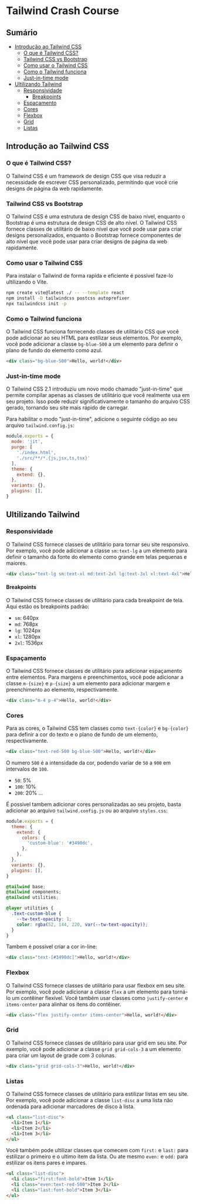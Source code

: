 # Tailwind Crash Course

## Sumário
- [Introdução ao Tailwind CSS](#introdução-ao-tailwind-css)
  - [O que é Tailwind CSS?](#o-que-é-tailwind-css)
  - [Tailwind CSS vs Bootstrap](#tailwind-css-vs-bootstrap)
  - [Como usar o Tailwind CSS](#como-usar-o-tailwind-css)
  - [Como o Tailwind funciona](#como-o-tailwind-funciona)
  - [Just-in-time mode](#just-in-time-mode)
- [Ultilizando Tailwind](#ultilizando-tailwind)
    - [Responsividade](#responsividade)
        - [Breakpoints](#breakpoints)
    - [Espaçamento](#espaçamento)
    - [Cores](#cores)
    - [Flexbox](#flexbox)
    - [Grid](#grid)
    - [Listas](#listas)

## Introdução ao Tailwind CSS
### O que é Tailwind CSS?
O Tailwind CSS é um framework de design CSS que visa reduzir a necessidade de escrever CSS personalizado, permitindo que você crie designs de página da web rapidamente.

### Tailwind CSS vs Bootstrap
O Tailwind CSS é uma estrutura de design CSS de baixo nível, enquanto o Bootstrap é uma estrutura de design CSS de alto nível. O Tailwind CSS fornece classes de utilitário de baixo nível que você pode usar para criar designs personalizados, enquanto o Bootstrap fornece componentes de alto nível que você pode usar para criar designs de página da web rapidamente.

### Como usar o Tailwind CSS
Para instalar o Tailwind de forma rapida e eficiente é possivel faze-lo ultilizando o Vite.

```bash
npm create vite@latest ./ -- --template react
npm install -D tailwindcss postcss autoprefixer
npx tailwindcss init -p
```

### Como o Tailwind funciona
O Tailwind CSS funciona fornecendo classes de utilitário CSS que você pode adicionar ao seu HTML para estilizar seus elementos. Por exemplo, você pode adicionar a classe `bg-blue-500` a um elemento para definir o plano de fundo do elemento como azul.

```html
<div class="bg-blue-500">Hello, world!</div>
```

### Just-in-time mode
O Tailwind CSS 2.1 introduziu um novo modo chamado "just-in-time" que permite compilar apenas as classes de utilitário que você realmente usa em seu projeto. Isso pode reduzir significativamente o tamanho do arquivo CSS gerado, tornando seu site mais rápido de carregar.

Para habilitar o modo "just-in-time", adicione o seguinte código ao seu arquivo `tailwind.config.js`:

```js
module.exports = {
  mode: 'jit',
  purge: [
    './index.html',
    './src/**/*.{js,jsx,ts,tsx}'
  ],
  theme: {
    extend: {},
  },
  variants: {},
  plugins: [],
}
```

## Ultilizando Tailwind

### Responsividade
O Tailwind CSS fornece classes de utilitário para tornar seu site responsivo. Por exemplo, você pode adicionar a classe `sm:text-lg` a um elemento para definir o tamanho da fonte do elemento como grande em telas pequenas e maiores.

```html
<div class="text-lg sm:text-xl md:text-2xl lg:text-3xl xl:text-4xl">Hello, world!</div>
```

#### Breakpoints
O Tailwind CSS fornece classes de utilitário para cada breakpoint de tela. Aqui estão os breakpoints padrão:

- `sm`: 640px
- `md`: 768px
- `lg`: 1024px
- `xl`: 1280px
- `2xl`: 1536px

### Espaçamento
O Tailwind CSS fornece classes de utilitário para adicionar espaçamento entre elementos. Para margens e preenchimentos, você pode adicionar a classe `m-{size}` e `p-{size}` a um elemento para adicionar margem e preenchimento ao elemento, respectivamente.

```html
<div class="m-4 p-4">Hello, world!</div>
```

### Cores
Para as cores, o Tailwind CSS tem classes como `text-{color}` e `bg-{color}` para definir a cor do texto e o plano de fundo de um elemento, respectivamente.

```html
<div class="text-red-500 bg-blue-500">Hello, world!</div>
```

O numero `500` é a intensidade da cor, podendo variar de `50` a `900` em intervalos de `100`.

- `50`: 5%	
- `100`: 10%
- `200`: 20%
...

É possivel tambem adicionar cores personalizadas ao seu projeto, basta adicionar ao arquivo `tailwind.config.js` ou ao arquivo `styles.css`:

```js
module.exports = {
  theme: {
    extend: {
      colors: {
        'custom-blue': '#3490dc',
      },
    },
  },
  variants: {},
  plugins: [],
}
```

```css
@tailwind base;
@tailwind components;
@tailwind utilities;

@layer utilities {
  .text-custom-blue {
    --tw-text-opacity: 1;
    color: rgba(52, 144, 220, var(--tw-text-opacity));
  }
}
```

Tambem é possivel criar a cor in-line:

```html
<div class="text-[#3490dc]">Hello, world!</div>
```

### Flexbox
O Tailwind CSS fornece classes de utilitário para usar flexbox em seu site. Por exemplo, você pode adicionar a classe `flex` a um elemento para torná-lo um contêiner flexível. Você também usar classes como `justify-center` e `items-center` para alinhar os itens do contêiner.

```html
<div class="flex justify-center items-center">Hello, world!</div>
```

### Grid
O Tailwind CSS fornece classes de utilitário para usar grid em seu site. Por exemplo, você pode adicionar a classe `grid grid-cols-3` a um elemento para criar um layout de grade com 3 colunas.

```html
<div class="grid grid-cols-3">Hello, world!</div>
```

### Listas
O Tailwind CSS fornece classes de utilitário para estilizar listas em seu site. Por exemplo, você pode adicionar a classe `list-disc` a uma lista não ordenada para adicionar marcadores de disco à lista.

```html
<ul class="list-disc">
  <li>Item 1</li>
  <li>Item 2</li>
  <li>Item 3</li>
</ul>
```

Você também pode ultilizar classes que comecem com `first:` e `last:` para estilizar o primeiro e o ultimo item da lista. Ou ate mesmo `even:` e `odd:` para estilizar os itens pares e impares.  

```html
<ul class="list-disc">
  <li class="first:font-bold">Item 1</li>
  <li class="even:text-red-500">Item 2</li>
  <li class="last:font-bold">Item 3</li>
</ul>
```
